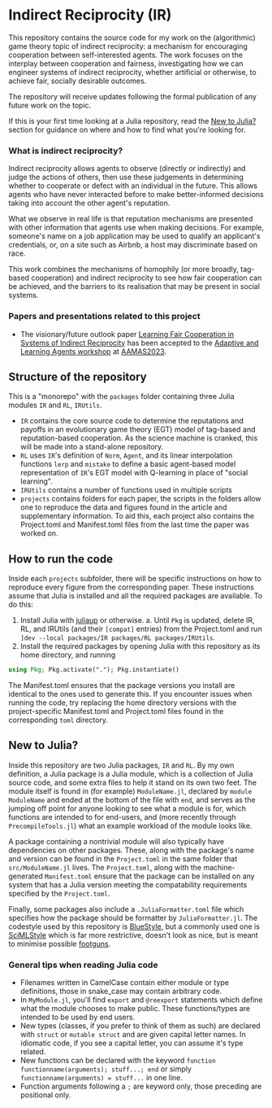 # Indirect Reciprocity (IR)

This repository contains the source code for my work on the (algorithmic) game theory topic of indirect reciprocity: a mechanism for encouraging cooperation between self-interested agents.
The work focuses on the interplay between cooperation and fairness, investigating how we can engineer systems of indirect reciprocity, whether artificial or otherwise, to achieve fair, socially desirable outcomes.

The repository will receive updates following the formal publication of any future work on the topic.

If this is your first time looking at a Julia repository, read the [New to Julia?](#new-to-julia) section for guidance on where and how to find what you're looking for.

### What is indirect reciprocity?

Indirect reciprocity allows agents to observe (directly or indirectly) and judge the actions of others, then use these judgements in determining whether to cooperate or defect with an individual in the future.
This allows agents who have never interacted before to make better-informed decisions taking into account the other agent's reputation.

What we observe in real life is that reputation mechanisms are presented with other information that agents use when making decisions.
For example, someone's name on a job application may be used to qualify an applicant's credentials, or, on a site such as Airbnb, a host may discriminate based on race.

This work combines the mechanisms of homophily (or more broadly, tag-based cooperation) and indirect reciprocity to see how fair cooperation can be achieved, and the barriers to its realisation that may be present in social systems.

### Papers and presentations related to this project
- The visionary/future outlook paper [Learning Fair Cooperation in Systems of Indirect Reciprocity](https://alaworkshop2023.github.io/papers/ALA2023_paper_53.pdf) has been accepted to the [Adaptive and Learning Agents workshop](https://alaworkshop2023.github.io) at [AAMAS2023](https://aamas2023.soton.ac.uk/).

## Structure of the repository
This is a "monorepo" with the `packages` folder containing three Julia modules `IR` and `RL`, `IRUtils`.
- `IR` contains the core source code to determine the reputations and payoffs in an evolutionary game theory (EGT) model of tag-based and reputation-based cooperation. As the science machine is cranked, this will be made into a stand-alone repository.
- `RL` uses `IR`'s definition of `Norm`, `Agent`, and its linear interpolation functions `lerp` and `mistake` to define a basic agent-based model representation of `IR`'s EGT model with Q-learning in place of "social learning".
- `IRUtils` contains a number of functions used in multiple scripts
- `projects` contains folders for each paper, the scripts in the folders allow one to reproduce the data and figures found in the article and supplementary information. To aid this, each project also contains the Project.toml and Manifest.toml files from the last time the paper was worked on.

## How to run the code
Inside each `projects` subfolder, there will be specific instructions on how to reproduce every figure from the corresponding paper.
These instructions assume that Julia is installed and all the required packages are available.
To do this:
1. Install Julia with [juliaup](https://github.com/JuliaLang/juliaup) or otherwise.
    a. Until `Pkg` is updated, delete IR, RL, and IRUtils (and their `[compat]` entries) from the Project.toml and run `]dev --local packages/IR packages/RL packages/IRUtils`.
2. Install the required packages by opening Julia with this repository as its home directory, and running 
```julia
using Pkg; Pkg.activate("."); Pkg.instantiate()
```

The Manifest.toml ensures that the package versions you install are identical to the ones used to generate this.
If you encounter issues when running the code, try replacing the home directory versions with the project-specific Manifest.toml and Project.toml files found in the corresponding `toml` directory.

## New to Julia?

Inside this repository are two Julia packages, `IR` and `RL`.
By my own definition, a Julia package is a Julia module, which is a collection of Julia source code, and some extra files to help it stand on its own two feet.
The module itself is found in (for example) `ModuleName.jl`, declared by `module ModuleName` and ended at the bottom of the file with `end`, and serves as the jumping off point for anyone looking to see what a module is for, which functions are intended to for end-users, and (more recently through `PrecompileTools.jl`) what an example workload of the module looks like.

A package containing a nontrivial module will also typically have dependencies on other packages.
These, along with the package's name and version can be found in the `Project.toml` in the same folder that `src/ModuleName.jl` lives.
The `Project.toml`, along with the machine-generated `Manifest.toml` ensure that the package can be installed on any system that has a Julia version meeting the compatability requirements specified by the `Project.toml`.

Finally, some packages also include a `.JuliaFormatter.toml` file which specifies how the package should be formatter by `JuliaFormatter.jl`. The codestyle used by this repository is [BlueStyle](https://github.com/invenia/BlueStyle), but a commonly used one is [SciMLStyle](https://github.com/SciML/SciMLStyle) which is far more restrictive, doesn't look as nice, but is meant to minimise possible [footguns](https://en.wiktionary.org/wiki/footgun).

### General tips when reading Julia code
- Filenames written in CamelCase contain either module or type definitions, those in snake_case may contain arbitrary code.
- In `MyModule.jl`, you'll find `export` and `@reexport` statements which define what the module chooses to make public. These functions/types are intended to be used by end users.
- New types (classes, if you prefer to think of them as such) are declared with `struct` or `mutable struct` and are given capital letter names. In idiomatic code, if you see a capital letter, you can assume it's type related.
- New functions can be declared with the keyword `function functionname(arguments); stuff...; end` or simply `functionname(arguments) = stuff...` in one line.
- Function arguments following a `;` are keyword only, those preceding are positional only.

